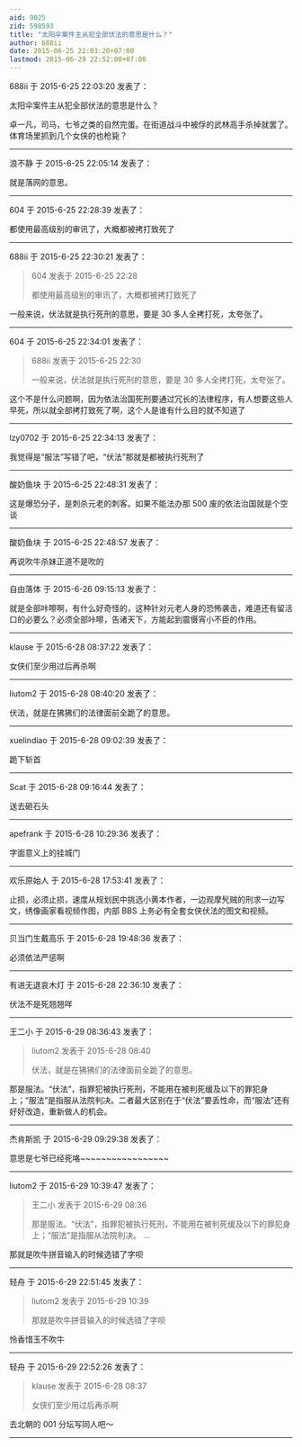 ```yaml
---
aid: 9025
zid: 598593
title: "太阳伞案件主从犯全部伏法的意思是什么？"
author: 688ii
date: 2015-06-25 22:03:20+07:00
lastmod: 2015-06-29 22:52:00+07:00
---
```


688ii 于 2015-6-25 22:03:20 发表了：

太阳伞案件主从犯全部伏法的意思是什么？

卓一凡，司马，七爷之类的自然完蛋。在街道战斗中被俘的武林高手杀掉就罢了。体育场里抓到几个女侠的也枪毙？

---

浪不静 于 2015-6-25 22:05:14 发表了：

就是落网的意思。

---

604 于 2015-6-25 22:28:39 发表了：

都使用最高级别的审讯了，大概都被拷打致死了

---

688ii 于 2015-6-25 22:30:21 发表了：

> 604 发表于 2015-6-25 22:28
>
> 都使用最高级别的审讯了，大概都被拷打致死了

一般来说，伏法就是执行死刑的意思，要是 30 多人全拷打死，太夸张了。

---

604 于 2015-6-25 22:34:01 发表了：

> 688ii 发表于 2015-6-25 22:30
>
> 一般来说，伏法就是执行死刑的意思，要是 30 多人全拷打死，太夸张了。

这个不是什么问题啊，因为依法治国死刑要通过冗长的法律程序，有人想要这些人早死，所以就全部拷打致死了啊，这个人是谁有什么目的就不知道了

---

lzy0702 于 2015-6-25 22:34:13 发表了：

我觉得是“服法”写错了吧，“伏法”那就是都被执行死刑了

---

酸奶鱼块 于 2015-6-25 22:48:31 发表了：

这是爆恐分子，是刺杀元老的刺客。如果不能法办那 500 废的依法治国就是个空谈

---

酸奶鱼块 于 2015-6-25 22:48:57 发表了：

再说吹牛杀妹正道不是吹的

---

自由落体 于 2015-6-26 09:15:13 发表了：

就是全部咔嚓啊，有什么好奇怪的，这种针对元老人身的恐怖袭击，难道还有留活口的必要么？必须全部咔嚓，告诸天下，方能起到震慑宵小不臣的作用。

---

klause 于 2015-6-28 08:37:22 发表了：

女侠们至少用过后再杀啊

---

liutom2 于 2015-6-28 08:40:20 发表了：

伏法，就是在狒狒们的法律面前全跪了的意思。

---

xuelindiao 于 2015-6-28 09:02:39 发表了：

跪下斩首

---

Scat 于 2015-6-28 09:16:44 发表了：

送去砸石头

---

apefrank 于 2015-6-28 10:29:36 发表了：

字面意义上的挂城门

---

欢乐原始人 于 2015-6-28 17:53:41 发表了：

止损，必须止损，速度从规划民中挑选小黄本作者，一边观摩髠贼的刑求一边写文，绣像画家看视频作图，内部 BBS 上务必有全套女侠伏法的图文和视频。

---

贝当门生戴高乐 于 2015-6-28 19:48:36 发表了：

必须依法严惩啊

---

有进无退哀木灯 于 2015-6-28 22:36:10 发表了：

伏法不是死翘翘咩

---

王二小 于 2015-6-29 08:36:43 发表了：

> liutom2 发表于 2015-6-28 08:40
>
> 伏法，就是在狒狒们的法律面前全跪了的意思。

那是服法。“伏法”，指罪犯被执行死刑，不能用在被判死缓及以下的罪犯身上；“服法”是指服从法院判决。二者最大区别在于“伏法”要丢性命，而“服法”还有好好改造，重新做人的机会。

---

杰肯斯凯 于 2015-6-29 09:29:38 发表了：

意思是七爷已经死咯~~~~~~~~~~~~~~~~~

---

liutom2 于 2015-6-29 10:39:47 发表了：

> 王二小 发表于 2015-6-29 08:36
>
> 那是服法。“伏法”，指罪犯被执行死刑，不能用在被判死缓及以下的罪犯身上；“服法”是指服从法院判决。 ...

那就是吹牛拼音输入的时候选错了字呗

---

轻舟 于 2015-6-29 22:51:45 发表了：

> liutom2 发表于 2015-6-29 10:39
>
> 那就是吹牛拼音输入的时候选错了字呗

怜香惜玉不吹牛

---

轻舟 于 2015-6-29 22:52:26 发表了：

> klause 发表于 2015-6-28 08:37
>
> 女侠们至少用过后再杀啊

去北朝的 001 分坛写同人吧～

---
